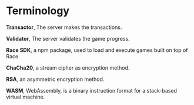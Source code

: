 # Terminology

__Transactor__, The server makes the transactions.

__Validator__, The server validates the game progress.

__Race SDK__, a npm package, used to load and execute games built on top of Race.

__ChaCha20__, a stream cipher as encryption method.

__RSA__, an asymmetric encryption method.

__WASM__, WebAssembly, is a binary instruction format for a stack-based virtual machine.
